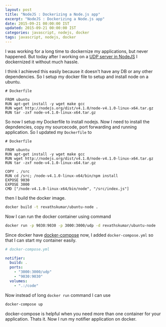 ```yaml
---
layout: post
title: "NodeJS : Dockerizing a Node.js app"
excerpt: "NodeJS : Dockerizing a Node.js app"
date: 2015-09-21 00:00:00 IST
updated: 2015-09-21 00:00:00 IST
categories: javascript, nodejs, docker
tags: javascript, nodejs, docker
---
```


I was working for a long time to dockernize my applications, but never happened. But today after I working on a [UDP server in NodeJS](/2015/09/udp-sever-in-nodejs.html) I dockernized it without much hassle.

I think I achieved this easily because it doesn't have any DB or any other dependencies. So I setup my docker file to setup and install node on a ubuntu.

```
# Dockerfile

FROM ubuntu
RUN apt-get install -y wget make gcc
RUN wget http://nodejs.org/dist/v4.1.0/node-v4.1.0-linux-x64.tar.gz
RUN tar -zxf node-v4.1.0-linux-x64.tar.gz
```

So now I setup my Dockerfile to install nodejs. Now I need to install the depndencies, copy my sourcecode, port forwarding and running application. So I updated my `Dockerfile` to

```
# Dockerfile

FROM ubuntu
RUN apt-get install -y wget make gcc
RUN wget http://nodejs.org/dist/v4.1.0/node-v4.1.0-linux-x64.tar.gz
RUN tar -zxf node-v4.1.0-linux-x64.tar.gz

COPY . /src
RUN cd /src; /node-v4.1.0-linux-x64/bin/npm install
EXPOSE 9030
EXPOSE 3000
CMD ["/node-v4.1.0-linux-x64/bin/node", "/src/index.js"]
```

then I build the docker image.

```sh
docker build -t revathskumar/ubuntu-node .
```

Now I can run the docker container using command

```sh
docker run -p 9030:9030 -p 3000:3000/udp -d revathskumar/ubuntu-node
```

Since docker have [docker-compose](http://docs.docker.com/compose/) now, I added `docker-compose.yml` so that I can start my container easily.

```yaml
# docker-compose.yml

notifier:
  build: .
  ports: 
    - "3000:3000/udp"
    - "9030:9030"
  volumes:
    - ".:/code"
```

Now instead of long `docker run` command I can use

```sh
docker-compose up
```

docker-compose is helpful when you need more than one container for your application.
Thats it. Now I run my notifier application on docker.